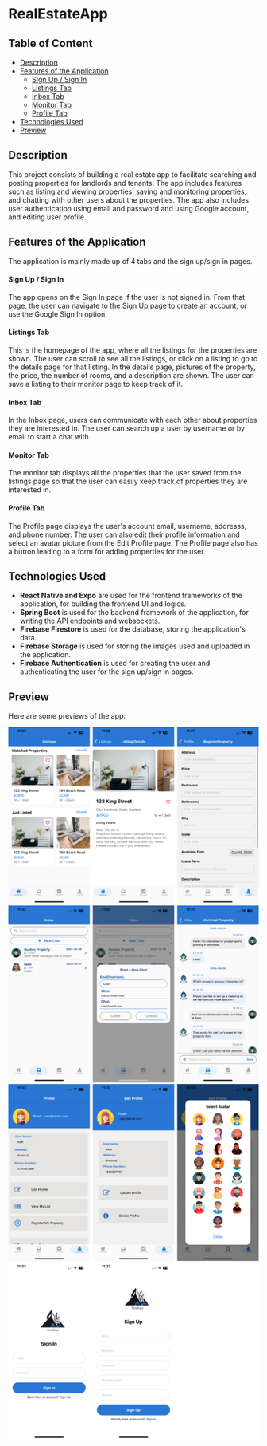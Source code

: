 # RealEstateApp <!-- omit from toc -->

## Table of Content <!-- omit from toc -->

- [Description](#description)
- [Features of the Application](#features-of-the-application)
    - [Sign Up / Sign In](#sign-up--sign-in)
    - [Listings Tab](#listings-tab)
    - [Inbox Tab](#inbox-tab)
    - [Monitor Tab](#monitor-tab)
    - [Profile Tab](#profile-tab)
- [Technologies Used](#technologies-used)
- [Preview](#preview)

## Description

This project consists of building a real estate app to facilitate searching and posting properties for landlords and tenants. The app includes features such as listing and viewing properties, saving and monitoring properties, and chatting with other users about the properties. The app also includes user authentication using email and password and using Google account, and editing user profile.

## Features of the Application

The application is mainly made up of 4 tabs and the sign up/sign in pages.

#### Sign Up / Sign In

The app opens on the Sign In page if the user is not signed in. From that page, the user can navigate to the Sign Up page to create an account, or use the Google Sign In option.

#### Listings Tab

This is the homepage of the app, where all the listings for the properties are shown. The user can scroll to see all the listings, or click on a listing to go to the details page for that listing. In the details page, pictures of the property, the price, the number of rooms, and a description are shown. The user can save a listing to their monitor page to keep track of it.

#### Inbox Tab 

In the Inbox page, users can communicate with each other about properties they are interested in. The user can search up a user by username or by email to start a chat with.

#### Monitor Tab 

The monitor tab displays all the properties that the user saved from the listings page so that the user can easily keep track of properties they are interested in.

#### Profile Tab 

The Profile page displays the user's account email, username, addresss, and phone number. The user can also edit their profile information and select an avatar picture from the Edit Profile page. The Profile page also has a button leading to a form for adding properties for the user.   

## Technologies Used

* **React Native and Expo** are used for the frontend frameworks of the application, for building the frontend UI and logics.
* **Spring Boot** is used for the backend framework of the application, for writing the API endpoints and websockets.
* **Firebase Firestore** is used for the database, storing the application's data.
* **Firebase Storage** is used for storing the images used and uploaded in the application.
* **Firebase Authentication** is used for creating the user and authenticating the user for the sign up/sign in pages. 

## Preview

Here are some previews of the app: 

<img src="docs/images/preview-1.png" alt="Preview 1">

<img src="docs/images/preview-2.png" alt="Preview 2">

<img src="docs/images/preview-3.png" alt="Preview 3">

<img src="docs/images/preview-4.png" alt="Preview 4">